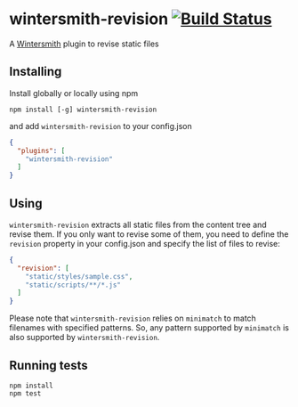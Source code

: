 # wintersmith-revision [![Build Status](https://travis-ci.org/xavierdutreilh/wintersmith-revision.svg?branch=master)](https://travis-ci.org/xavierdutreilh/wintersmith-revision)

A [Wintersmith](https://github.com/jnordberg/wintersmith) plugin to revise static files

## Installing

Install globally or locally using npm

```
npm install [-g] wintersmith-revision
```

and add `wintersmith-revision` to your config.json

```json
{
  "plugins": [
    "wintersmith-revision"
  ]
}
```

## Using

`wintersmith-revision` extracts all static files from the content tree and revise them. If you only want to revise some of them, you need to define the `revision` property in your config.json and specify the list of files to revise:

```json
{
  "revision": [
    "static/styles/sample.css",
    "static/scripts/**/*.js"
  ]
}
```

Please note that `wintersmith-revision` relies on `minimatch` to match filenames with specified patterns. So, any pattern supported by `minimatch` is also supported by `wintersmith-revision`.

## Running tests

```
npm install
npm test
```
